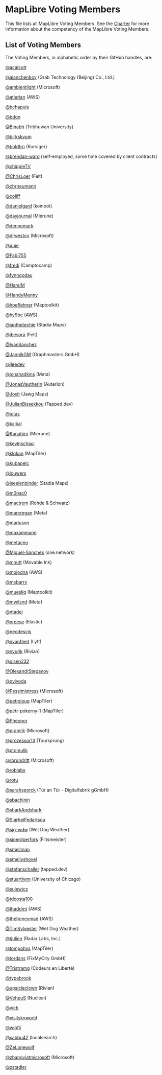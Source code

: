 # MapLibre Voting Members

This file lists all MapLibre Voting Members. See the [Charter](https://github.com/maplibre/maplibre/blob/main/CHARTER.md) for more information about the competency of the MapLibre Voting Members.

## List of Voting Members

The Voting Members, in alphabetic order by their GitHub handles, are:

[@acalcutt](https://github.com/acalcutt)

[@alanchenboy](https://github.com/alanchenboy) (Grab Technology (Beijing) Co., Ltd.)

[@ambientlight](https://github.com/ambientlight) (Microsoft)

[@atierian](https://github.com/atierian) (AWS)

[@bchapuis](https://github.com/bchapuis)

[@bdon](https://github.com/bdon)

[@Binabh](https://github.com/Binabh) (Tribhuwan University)

[@birkskyum](https://github.com/birkskyum)

[@boldtrn](https://github.com/boldtrn) (Kurviger)

[@brendan-ward](https://github.com/brendan-ward) (self-employed, some time covered by client contracts)

[@chippieTV](https://github.com/chippieTV)

[@ChrisLoer](https://github.com/ChrisLoer) (Felt)

[@chrneumann](https://github.com/chrneumann)

[@coliff](https://github.com/coliff)

[@danielgard](https://github.com/danielgard) (komoot)

[@dayjournal](https://github.com/dayjournal) (Mierune)

[@dennemark](https://github.com/dennemark)

[@drwestco](https://github.com/drwestco) (Microsoft)

[@duje](https://github.com/duje)

[@Fabi755](https://github.com/Fabi755)

[@fredj](https://github.com/fredj) (Camptocamp)

[@fynngodau](https://github.com/fynngodau)

[@HarelM](https://github.com/harelm)

[@HandyMenny](https://github.com/HandyMenny)

[@hoeflehner](https://github.com/hoeflehner) (Maptoolkit)

[@hy9be](https://github.com/hy9be) (AWS)

[@ianthetechie](https://github.com/ianthetechie) (Stadia Maps)

[@ibesora](https://github.com/ibesora) (Felt)

[@IvanSanchez](https://github.com/IvanSanchez)

[@JannikGM](https://github.com/JannikGM) (Graphmasters GmbH)

[@jleedev](https://github.com/jleedev)

[@jonahadkins](https://github.com/jonahadkins) (Meta)

[@JonasVautherin](https://github.com/JonasVautherin) (Auterion)

[@Joxit](https://github.com/Joxit) (Jawg Maps)

[@JulianBissekkou](https://github.com/JulianBissekkou) (Tapped.dev)

[@jutaz](https://github.com/jutaz)

[@kajkal](https://github.com/kajkal)

[@Kanahiro](https://github.com/Kanahiro) (Mierune)

[@kevinschaul](https://github.com/kevinschaul)

[@klokan](https://github.com/klokan) (MapTiler)

[@kubapelc](https://github.com/kubapelc)

[@louwers](https://github.com/louwers)

[@lseelenbinder](https://github.com/lseelenbinder) (Stadia Maps)

[@m0nac0](https://github.com/m0nac0)

[@mactrem](https://github.com/mactrem) (Rohde & Schwarz)

[@marcregan](https://github.com/marcregan) (Meta)

[@mariusvn](https://github.com/mariusvn)

[@maxammann](https://github.com/maxammann)

[@metaceo](https://github.com/metaceo)

[@Miguel-Sanches](https://github.com/Miguel-Sanches) (one.network)

[@mnutt](https://github.com/mnutt) (Movable Ink)

[@mojodna](https://github.com/mojodna) (AWS)

[@msbarry](https://github.com/msbarry)

[@muesliq](https://github.com/muesliq) (Maptoolkit)

[@mwilsnd](https://github.com/mwilsnd) (Meta)

[@ntadej](https://github.com/ntadej)

[@nreese](https://github.com/nreese) (Elastic)

[@neodescis](https://github.com/neodescis)

[@nvanfleet](https://github.com/nvanfleet) (Lyft)

[@nyurik](https://github.com/nyurik) (Rivian)

[@olsen232](https://github.com/olsen232)

[@OlexandrStepanov](https://github.com/OlexandrStepanov)

[@ovivoda](https://github.com/ovivoda)

[@Pessimistress](https://github.com/pessimistress) (Microsoft)

[@petrsloup](https://github.com/petrsloup) (MapTiler)

[@petr-pokorny-1](https://github.com/petr-pokorny-1) (MapTiler)

[@Pheonor](https://github.com/pheonor)

[@pramilk](https://github.com/pramilk) (Microsoft)

[@prozessor13](https://github.com/prozessor13) (Toursprung)

[@ptomulik](https://github.com/ptomulik)

[@rbrundritt](https://github.com/rbrundritt) (Microsoft)

[@roblabs](https://github.com/roblabs)

[@rotu](https://github.com/rotu)

[@sarahsporck](https://github.com/sarahsporck) (Tür an Tür - Digitalfabrik gGmbH)

[@sbachinin](https://github.com/sbachinin)

[@sharkAndshark](https://github.com/sharkAndshark)

[@SiarheiFedartsou](https://github.com/SiarheiFedartsou)

[@sjg-wdw](https://github.com/wdw) (Wet Dog Weather)

[@sjoerdperfors](https://github.com/sjoerdperfors) (Flitsmeister)

[@smellman](https://github.com/smellman)

[@smellyshovel](https://github.com/smellyshovel)

[@stefanschaller](https://github.com/stefanschaller) (tapped.dev)

[@stuartlynn](https://github.com/stuartlynn) (University of Chicago)

[@sulewicz](https://github.com/sulewicz)

[@tdcosta100](https://github.com/tdcosta100)

[@thaddmt](https://github.com/thaddmt) (AWS)

[@thehoneymad](https://github.com/thehoneymad) (AWS)

[@TimSylvester](https://github.com/TimSylvester) (Wet Dog Weather)

[@tjulien](https://github.com/tjulien) (Radar Labs, Inc.)

[@tompohys](https://github.com/TomPohys) (MapTiler)

[@tordans](https://github.com/tordans) (FixMyCity GmbH)

[@Tristramg](https://github.com/Tristramg) (Codeurs en Liberté)

[@typebrook](https://github.com/typebrook)

[@upsicleclown](https://github.com/upsicleclown) (Rivian)

[@VehpuS](https://github.com/VehpuS) (Nucleai)

[@vicb](https://github.com/vicb)

[@visitskyworld](https://github.com/visitskyworld)

[@wipfli](https://github.com/wipfli)

[@xabbu42](https://github.com/xabbu42) (localsearch)

[@ZeLonewolf](https://github.com/ZeLonewolf)

[@zhangyiatmicrosoft](https://github.com/zhangyiatmicrosoft) (Microsoft)

[@zstadler](https://github.com/zstadler)
